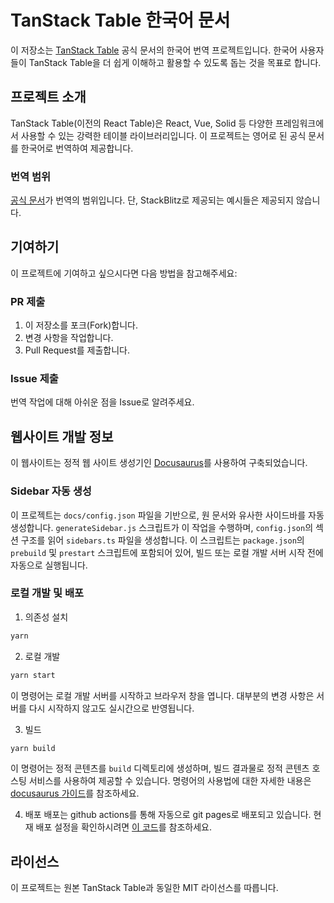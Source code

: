 # TanStack Table 한국어 문서

이 저장소는 [TanStack Table](https://tanstack.com/table/latest) 공식 문서의 한국어 번역 프로젝트입니다.
한국어 사용자들이 TanStack Table을 더 쉽게 이해하고 활용할 수 있도록 돕는 것을 목표로 합니다.

## 프로젝트 소개

TanStack Table(이전의 React Table)은 React, Vue, Solid 등 다양한 프레임워크에서 사용할 수 있는 강력한 테이블 라이브러리입니다.
이 프로젝트는 영어로 된 공식 문서를 한국어로 번역하여 제공합니다.

### 번역 범위

[공식 문서](https://github.com/TanStack/table/tree/main/docs)가 번역의 범위입니다.
단, StackBlitz로 제공되는 예시들은 제공되지 않습니다.

## 기여하기

이 프로젝트에 기여하고 싶으시다면 다음 방법을 참고해주세요:

### PR 제출
1. 이 저장소를 포크(Fork)합니다.
2. 변경 사항을 작업합니다.
3. Pull Request를 제출합니다.

### Issue 제출
번역 작업에 대해 아쉬운 점을 Issue로 알려주세요.

## 웹사이트 개발 정보
이 웹사이트는 정적 웹 사이트 생성기인 [Docusaurus](https://docusaurus.io/)를 사용하여 구축되었습니다.

### Sidebar 자동 생성

이 프로젝트는 `docs/config.json` 파일을 기반으로, 원 문서와 유사한 사이드바를 자동 생성합니다. `generateSidebar.js` 스크립트가 이 작업을 수행하며, `config.json`의 섹션 구조를 읽어 `sidebars.ts` 파일을 생성합니다. 이 스크립트는 `package.json`의 `prebuild` 및 `prestart` 스크립트에 포함되어 있어, 빌드 또는 로컬 개발 서버 시작 전에 자동으로 실행됩니다.

### 로컬 개발 및 배포

1. 의존성 설치
```bash
yarn
```

2. 로컬 개발
```bash
yarn start
```
이 명령어는 로컬 개발 서버를 시작하고 브라우저 창을 엽니다. 대부분의 변경 사항은 서버를 다시 시작하지 않고도 실시간으로 반영됩니다.

3. 빌드
```bash
yarn build
```
이 명령어는 정적 콘텐츠를 `build` 디렉토리에 생성하며, 빌드 결과물로 정적 콘텐츠 호스팅 서비스를 사용하여 제공할 수 있습니다.
명령어의 사용법에 대한 자세한 내용은 [docusaurus 가이드](https://docusaurus.io/docs/deployment)를 참조하세요.

4. 배포
배포는 github actions를 통해 자동으로 git pages로 배포되고 있습니다.
현재 배포 설정을 확인하시려면 [이 코드](https://github.com/joonhoekim/tanstack-table-docs-kor/blob/main/.github/workflows/deploy.yml)를 참조하세요.

## 라이선스
이 프로젝트는 원본 TanStack Table과 동일한 MIT 라이선스를 따릅니다.
